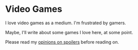 # Video Games

I love video games as a medium. I'm frustrated by gamers.

Maybe, I'll write about some games I love here, at some point.

Please read my [opinions on spoilers](/spoilers) before reading on.

